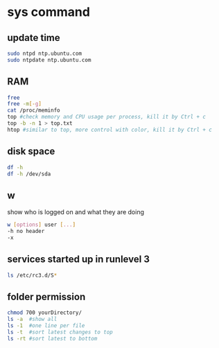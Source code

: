 # sys command

## update time
```sh
sudo ntpd ntp.ubuntu.com
sudo ntpdate ntp.ubuntu.com
```

## RAM
```sh
free
free -m[-g]
cat /proc/meminfo
top #check memory and CPU usage per process, kill it by Ctrl + c
top -b -n 1 > top.txt
htop #similar to top, more control with color, kill it by Ctrl + c
```

## disk space
```sh
df -h
df -h /dev/sda
```

## w
show who is logged on and what they are doing
```sh
w [options] user [...]
-h no header
-x
```

## services started up in runlevel 3
```sh
ls /etc/rc3.d/S*
```

## folder permission
```sh
chmod 700 yourDirectory/
ls -a  #show all
ls -1  #one line per file
ls -t  #sort latest changes to top
ls -rt #sort latest to bottom
```
